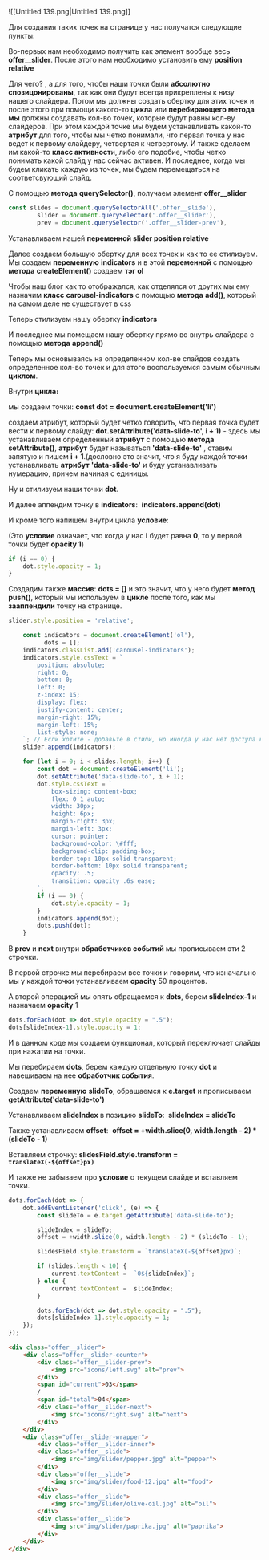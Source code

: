 ![[Untitled 139.png|Untitled 139.png]]

  

Для создания таких точек на странице у нас получатся следующие пункты:

Во-первых нам необходимо получить как элемент вообще весь **offer__slider**. После этого нам необходимо установить ему **position relative**

Для чего? , а для того, чтобы наши точки были **абсолютно спозицонированы**, так как они будут всегда прикреплены к низу нашего слайдера. Потом мы должны создать обертку для этих точек и после этого при помощи какого-то **цикла** или **перебирающего метода мы** должны создавать кол-во точек, которые будут равны кол-ву слайдеров. При этом каждой точке мы будем устанавливать какой-то **атрибут** для того, чтобы мы четко понимали, что первая точка у нас ведет к первому слайдеру, четвертая к четвертому. И также сделаем им какой-то **класс активност**и, либо его подобие, чтобы четко понимать какой слайд у нас сейчас активен. И последнее, когда мы будем кликать каждую из точек, мы будем перемещаться на соответсвующий слайд.

  

С помощью **метода** **querySelector()**, получаем элемент **offer__slider**

```JavaScript
const slides = document.querySelectorAll('.offer__slide'),
        slider = document.querySelector('.offer__slider'),
        prev = document.querySelector('.offer__slider-prev'),
```

Устанавливаем нашей **переменной slider position relative**

Далее создаем большую обертку для всех точек и как то ее стилизуем. Мы создаем **переменную** **indicators** и в этой **переменной** с помощью **метода** **createElement()** создаем **тэг ol**

Чтобы наш блог как то отображался, как отделялся от других мы ему назначим **класс** **carousel-indicators** c помощью **метода** **add()**, который на самом деле не существует в css

Теперь стилизуем нашу обертку **indicators**

И последнее мы помещаем нашу обертку прямо во внутрь слайдера с помощью **метода** **append()**

  

Теперь мы основываясь на определенном кол-ве слайдов создать определенное кол-во точек и для этого воспользуемся самым обычным **циклом**.

Внутри **цикла:**

мы создаем точки: **const dot = document.createElement('li')**

создаем атрибут, который будет четко говорить, что первая точка будет вести к первому слайду: **dot.setAttribute('data-slide-to', i + 1)** - здесь мы устанавливаем определенный **атрибут** с помощью **метода** **setAttribute()**, **атрибут** будет называться **'data-slide-to'** , ставим запятую и пишем **i + 1**.(дословно это значит, что я буду каждой точки устанавливать **атрибут** **'data-slide-to'** и буду устанавливать нумерацию, причем начиная с единицы.

Ну и стилизуем наши точки **dot**.

И далее аппендим точку в **indicators**:  **indicators.append(dot)**

И кроме того напишем внутри цикла **условие**:

(Это **условие** означает, что когда у нас **i** будет равна **0**, то у первой точки будет **opacity 1**)

```JavaScript
if (i == 0) {
    dot.style.opacity = 1;
}
```

Создадим также **массив**: **dots = []** и это значит, что у него будет **метод push()**, который мы используем в **цикле** после того, как мы **зааппендили** точку на странице.

```JavaScript
slider.style.position = 'relative';

    const indicators = document.createElement('ol'),
          dots = [];
    indicators.classList.add('carousel-indicators');
    indicators.style.cssText = `
        position: absolute;
        right: 0;
        bottom: 0;
        left: 0;
        z-index: 15;
        display: flex;
        justify-content: center;
        margin-right: 15%;
        margin-left: 15%;
        list-style: none;
    `; // Если хотите - добавьте в стили, но иногда у нас нет доступа к стилям
    slider.append(indicators);

    for (let i = 0; i < slides.length; i++) {
        const dot = document.createElement('li');
        dot.setAttribute('data-slide-to', i + 1);
        dot.style.cssText = `
            box-sizing: content-box;
            flex: 0 1 auto;
            width: 30px;
            height: 6px;
            margin-right: 3px;
            margin-left: 3px;
            cursor: pointer;
            background-color: \#fff;
            background-clip: padding-box;
            border-top: 10px solid transparent;
            border-bottom: 10px solid transparent;
            opacity: .5;
            transition: opacity .6s ease;
        `;
        if (i == 0) {
            dot.style.opacity = 1;
        }
        indicators.append(dot);
        dots.push(dot);
    }
```

В **prev** и **next** внутри **обработчиков событий** мы прописываем эти 2 строчки.

В первой строчке мы перебираем все точки и говорим, что изначально мы у каждой точки устанавливаем **opacity** 50 процентов.

А второй операцией мы опять обращаемся к **dots**, берем **slideIndex-1** и назначаем **opacity** 1

```JavaScript
dots.forEach(dot => dot.style.opacity = ".5");
dots[slideIndex-1].style.opacity = 1;
```

И в данном коде мы создаем функционал, который переключает слайды при нажатии на точки.

Мы перебираем **dots**, берем каждую отдельную точку **dot** и навешиваем на нее **обработчик события**.

Создаем **переменную** **slideTo**, обращаемся к **e.target** и прописываем **getAttribute('data-slide-to')**

Устанавливаем **slideIndex** в позицию **slideTo**:  **slideIndex = slideTo**

Также устанавливаем **offset**:  **offset = +width.slice(0, width.length - 2) * (slideTo - 1)**

Вставляем строчку: **slidesField.style.transform = `translateX(-${offset}px)`**

И также не забываем про **условие** о текущем слайде и вставляем точки.

```JavaScript
dots.forEach(dot => {
    dot.addEventListener('click', (e) => {
        const slideTo = e.target.getAttribute('data-slide-to');

        slideIndex = slideTo;
        offset = +width.slice(0, width.length - 2) * (slideTo - 1);

        slidesField.style.transform = `translateX(-${offset}px)`;

        if (slides.length < 10) {
            current.textContent =  `0${slideIndex}`;
        } else {
            current.textContent =  slideIndex;
        }

        dots.forEach(dot => dot.style.opacity = ".5");
        dots[slideIndex-1].style.opacity = 1;
    });
});
```

  

```HTML
<div class="offer__slider">
    <div class="offer__slider-counter">
        <div class="offer__slider-prev">
            <img src="icons/left.svg" alt="prev">
        </div>
        <span id="current">03</span>
        /
        <span id="total">04</span>
        <div class="offer__slider-next">
            <img src="icons/right.svg" alt="next">
        </div>
    </div>
    <div class="offer__slider-wrapper">
        <div class="offer__slider-inner">
        <div class="offer__slide">
            <img src="img/slider/pepper.jpg" alt="pepper">
        </div>
        <div class="offer__slide">
            <img src="img/slider/food-12.jpg" alt="food">
        </div>
        <div class="offer__slide">
            <img src="img/slider/olive-oil.jpg" alt="oil">
        </div>
        <div class="offer__slide">
            <img src="img/slider/paprika.jpg" alt="paprika">
        </div>
    </div>
</div>
```